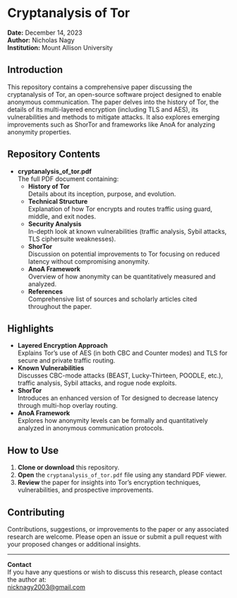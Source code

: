 # Cryptanalysis of Tor
**Date:** December 14, 2023  
**Author:** Nicholas Nagy  
**Institution:** Mount Allison University

## Introduction
This repository contains a comprehensive paper discussing the cryptanalysis of Tor, an open-source software project designed to enable anonymous communication. The paper delves into the history of Tor, the details of its multi-layered encryption (including TLS and AES), its vulnerabilities and methods to mitigate attacks. It also explores emerging improvements such as ShorTor and frameworks like AnoA for analyzing anonymity properties.

## Repository Contents
- **cryptanalysis_of_tor.pdf**  
  The full PDF document containing:
  - **History of Tor**  
    Details about its inception, purpose, and evolution.  
  - **Technical Structure**  
    Explanation of how Tor encrypts and routes traffic using guard, middle, and exit nodes.  
  - **Security Analysis**  
    In-depth look at known vulnerabilities (traffic analysis, Sybil attacks, TLS ciphersuite weaknesses).  
  - **ShorTor**  
    Discussion on potential improvements to Tor focusing on reduced latency without compromising anonymity.  
  - **AnoA Framework**  
    Overview of how anonymity can be quantitatively measured and analyzed.
  - **References**  
    Comprehensive list of sources and scholarly articles cited throughout the paper.

## Highlights
- **Layered Encryption Approach**  
  Explains Tor’s use of AES (in both CBC and Counter modes) and TLS for secure and private traffic routing.
- **Known Vulnerabilities**  
  Discusses CBC-mode attacks (BEAST, Lucky-Thirteen, POODLE, etc.), traffic analysis, Sybil attacks, and rogue node exploits.
- **ShorTor**  
  Introduces an enhanced version of Tor designed to decrease latency through multi-hop overlay routing.
- **AnoA Framework**  
  Explores how anonymity levels can be formally and quantitatively analyzed in anonymous communication protocols.

## How to Use
1. **Clone or download** this repository.
2. **Open** the `cryptanalysis_of_tor.pdf` file using any standard PDF viewer.
3. **Review** the paper for insights into Tor’s encryption techniques, vulnerabilities, and prospective improvements.

## Contributing
Contributions, suggestions, or improvements to the paper or any associated research are welcome. Please open an issue or submit a pull request with your proposed changes or additional insights.

---

**Contact**  
If you have any questions or wish to discuss this research, please contact the author at:  
[nicknagy2003@gmail.com](mailto:nicknagy2003@gmail.com)
